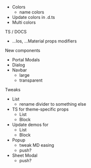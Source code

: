 - Colors
  - name colors
- Update colors in .d.ts
- Multi colors

TS / DOCS

- ...Ios, ...Material props modifiers

New components

- Portal Modals
- Dialog
- Navbar
  - large
  - transparent

Tweaks

- List
  - rename divider to something else
- TS for theme-specific props
  - List
  - Block
- Update demos for
  - List
  - Block
- Popup
  - tweak MD easing
  - push?
- Sheet Modal
  - push?
